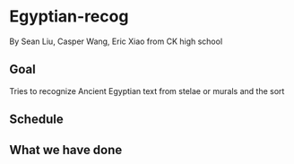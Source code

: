 # Egyptian-recog
By Sean Liu, Casper Wang, Eric Xiao from CK high school
## Goal
Tries to recognize Ancient Egyptian text from stelae or murals and the sort 
## Schedule

## What we have done
